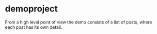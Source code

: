 # demoproject

From a high level point of view the demo consists of a list of posts, where each post has its own detail.

